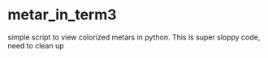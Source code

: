 # metar_in_term3
simple script to view colorized metars in python.   This is super sloppy code, need to clean up
